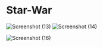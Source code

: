 # Star-War

![Screenshot (13)](https://user-images.githubusercontent.com/120879275/208352566-c69629ab-17b1-4409-84ac-6833e492ca8b.png)
![Screenshot (14)](https://user-images.githubusercontent.com/120879275/208352573-6c3132d1-a877-4013-b2f8-1f4001a4dfa7.png)

![Screenshot (16)](https://user-images.githubusercontent.com/120879275/208352726-92a26e69-55e5-467e-810b-60241a14fcb0.png)

